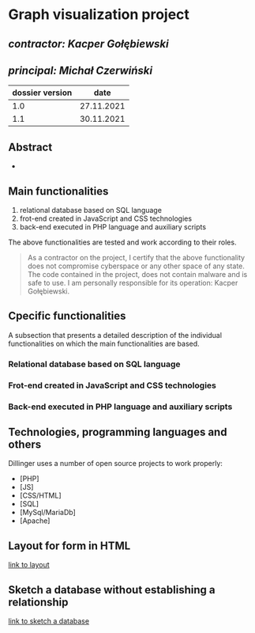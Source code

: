 # Graph visualization project

## _contractor: Kacper Gołębiewski_
## _principal: Michał Czerwiński_


| dossier version | date |
| ------ | ------ |
| 1.0 | 27.11.2021 |
| 1.1 | 30.11.2021 |


## Abstract 
  -

## Main functionalities

1. relational database based on SQL language
1. frot-end created in JavaScript and CSS technologies
1. back-end executed in PHP language and auxiliary scripts

The above functionalities are tested and work according to their roles.

> As a contractor on the project, I certify that the above functionality 
> does not compromise cyberspace or any other space of any state. 
> The code contained in the project, does not contain malware and is safe to use. 
> I am personally responsible for its operation: Kacper Gołębiewski.

## Cpecific functionalities

A subsection that presents a detailed description of the individual functionalities on which the main functionalities are based.

### Relational database based on SQL language

### Frot-end created in JavaScript and CSS technologies

### Back-end executed in PHP language and auxiliary scripts

## Technologies, programming languages and others

Dillinger uses a number of open source projects to work properly:

- [PHP]
- [JS]
- [CSS/HTML]
- [SQL]
- [MySql/MariaDb]
- [Apache]

## Layout for form in HTML

[link to layout][form]


 [form]: <https://github.com/Michal3456/4ati/blob/main/5/sprites/DiagramKG.png>

## Sketch a database without establishing a relationship

[link to sketch a database][db]


 [db]: <https://github.com/Michal3456/4ati/blob/main/5/sprites/SketchKG.png>
